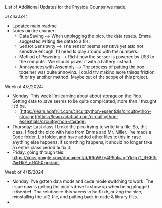 List of Additional Updates for the Physical Counter we made.


3/21/2024:
- Updated main readme 
- Notes on the counter:
     - Data Saving --> When unplugging the pico, the data resets. Emma suggested writing the data to a file.
     - Sensor Sensitivity --> The sensor seems sensitive yet also not sensitive enough. I'll need to play around with the numbers.
     - Method of Powering --> Right now the sensor is powered by USB to the computer. We should power it with a battery instead.
     - Annoyances with Assembly --> The process of putting the box together was quite annoying. I could try making more things friction fit or try another method. Maybe out of the scope of this project.
 
Week of 4/8/2024:
- Monday: This week I'm learning about about storage on the Pico. Getting data to save seems to be quite complicated, more than I thought it'd be.
     - [https://learn.adafruit.com/circuitpython-essentials/circuitpython-storage](https://learn.adafruit.com/circuitpython-essentials/circuitpython-storage)
- Thursday: Last class I broke the pico trying to write to a file. So, this class, I fixed the pico with help from Emma and Mr. Miller. I've made a Code folder, Lib folder, and have added other files to this in case anything else happens. If something happens, it should no longer take an entire class period to fix it.
- Friday: going through this: https://docs.google.com/document/d/1RtqWXy4P9aIcJqrYk6g71_IP663rZxrHkY_nHGh0bgs/edit

Week of 4/15/2024:
- Monday: I've gotten data mode and code mode switching to work. The issue now is getting the pico's drive to show up when being plugged in/booted. The solution to this seems to be flash_nuking the pico, reinstalling the .uf2 file, and putting back in code & library files.
- 
